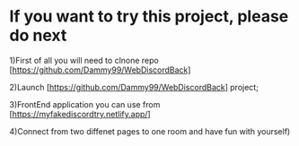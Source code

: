 # If you want to try this project, please do next

1)First of all you will need to clnone repo [https://github.com/Dammy99/WebDiscordBack]

2)Launch [https://github.com/Dammy99/WebDiscordBack] project;

3)FrontEnd application you can use from [https://myfakediscordtry.netlify.app/]

4)Connect from two diffenet pages to one room and have fun with yourself)
